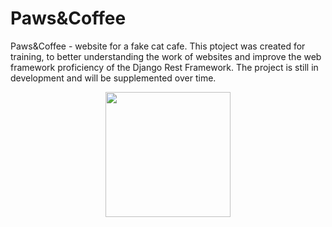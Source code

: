 # Paws&Coffee
Paws&Coffee - website for a fake cat cafe.
This ptoject was created for training, to better understanding the work of websites and improve the web framework proficiency of the Django Rest Framework.
The project is still in development and will be supplemented over time.
<div align="center">
  <img src="https://i.pinimg.com/736x/e8/e7/d9/e8e7d9d413c63915cce6bd6dca029ca9.jpg" width="200" />
</div>
